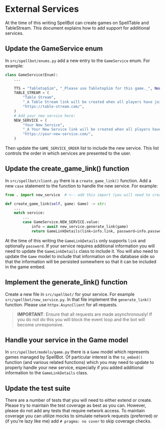 # External Services

At the time of this writing SpellBot can create games on SpellTable and TableStream. This document explains how to add support for additional services.

## Update the GameService enum

In `src/spellbot/enums.py` add a new entry to the `GameService` enum. For example:

```python
class GameService(Enum):
    ...

    TTS = "TabletopSim", "_Please use TabletopSim for this game._", None
    TABLE_STREAM = (
        "Table Stream",
        "_A Table Stream link will be created when all players have joined._",
        "https://table-stream.com/",
    )
    # Add your new service here:
    NEW_SERVICE = (
        "Your New Service",
        "_A Your New Service link will be created when all players have joined._",
        "https://your-new-service.com/",
    )
```

Then update the `GAME_SERVICE_ORDER` list to include the new service. This list controls the order in which services are presented to the user.

## Update the create_game_link() function

In `src/spellbot/client.py` there is a `create_game_link()` function. Add a new `case` statement to the function to handle the new service. For example:

```python
from . import new_service  # <-- add this import (you will need to create this file)

def create_game_link(self, game: Game) -> str:
    ...
    match service:
        ...
        case GameService.NEW_SERVICE.value:
            info = await new_service.generate_link(game)
            return GameLinkDetails(link=info.link, password=info.password)
```

At the time of this writing the `GameLinkDetails` only supports `link` and optionally `password`. If your service requires additional information you will need to update the `GameLinkDetails` class to include it. You will also need to update the `Game` model to include that information on the database side so that the information will be persisted somewhere so that it can be included in the game embed.

## Implement the generate_link() function

Create a new file in `src/spellbot/` for your service. For example `src/spellbot/new_service.py`. In that file implement the `generate_link()` function. Please use `httpx.AsyncClient` for all requests.

> **IMPORTANT**: Ensure that all requests are made asynchronously! If you do not do this you will block the event loop and the bot will become unresponsive.

## Handle your service in the Game model

In `src/spellbot/models/game.py` there is a `Game` model which represents games managed by SpellBot. Of particular interest is the `to_embed()` function (and various related functions) which you may need to update to properly handle your new service, especially if you added additional information to the `GameLinkDetails` class.

## Update the test suite

There are a number of tests that you will need to either extend or create. Please try to maintain the test coverage as best as you can. However, please do not add any tests that require network access. To maintain coverage you can utilize mocks to simulate network requests (preferred) or (if you're lazy like me) add `# pragma: no cover` to skip coverage checks.
